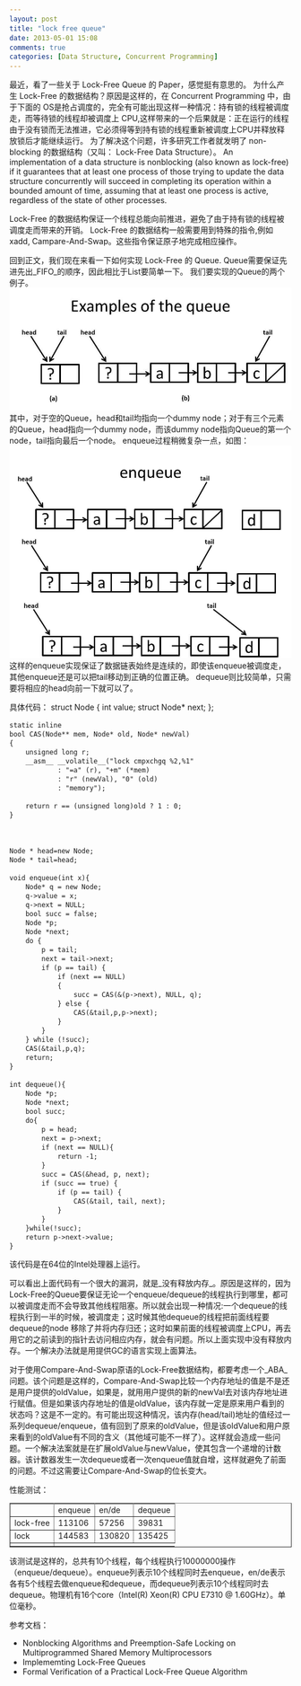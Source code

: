 ```yaml
---
layout: post
title: "lock free queue"
date: 2013-05-01 15:08
comments: true
categories: [Data Structure, Concurrent Programming]
---
```

最近，看了一些关于 Lock-Free Queue 的 Paper，感觉挺有意思的。
为什么产生 Lock-Free 的数据结构？原因是这样的，在 Concurrent Programming 中，由于下面的 OS是抢占调度的，完全有可能出现这样一种情况：持有锁的线程被调度走，而等待锁的线程却被调度上 CPU,这样带来的一个后果就是：正在运行的线程由于没有锁而无法推进，它必须得等到持有锁的线程重新被调度上CPU并释放释放锁后才能继续运行。
为了解决这个问题，许多研究工作者就发明了 non-blocking 的数据结构（又叫： Lock-Free Data Structure）。
	An implementation of a data structure is nonblocking (also known as lock-free) if it
	guarantees that at least one process of those trying to update the data structure
	concurrently will succeed in completing its operation within a bounded amount of
	time, assuming that at least one process is active, regardless of the state of other
	processes.

Lock-Free 的数据结构保证一个线程总能向前推进，避免了由于持有锁的线程被调度走而带来的开销。 Lock-Free 的数据结构一般需要用到特殊的指令,例如 xadd, Campare-And-Swap。这些指令保证原子地完成相应操作。

回到正文，我们现在来看一下如何实现 Lock-Free 的 Queue.
Queue需要保证先进先出_FIFO_的顺序，因此相比于List要简单一下。
我们要实现的Queue的两个例子。![queues](/images/queue-example.jpg)
其中，对于空的Queue，head和tail均指向一个dummy node；对于有三个元素的Queue，head指向一个dummy node，而该dummy node指向Queue的第一个node，tail指向最后一个node。
enqueue过程稍微复杂一点，如图：![enqueue](/images/enqueue.jpg)
这样的enqueue实现保证了数据链表始终是连续的，即使该enqueue被调度走，其他enqueue还是可以把tail移动到正确的位置正确。
dequeue则比较简单，只需要将相应的head向前一下就可以了。

具体代码：
	struct Node {
		int value;
		struct Node* next;
	};


	static inline
	bool CAS(Node** mem, Node* old, Node* newVal)
	{
		unsigned long r;
		__asm__ __volatile__("lock cmpxchgq %2,%1"
				: "=a" (r), "+m" (*mem)
				: "r" (newVal), "0" (old)
				: "memory");
        
		return r == (unsigned long)old ? 1 : 0;
	}



	Node * head=new Node;
	Node * tail=head;

	void enqueue(int x){
		Node* q = new Node;
		q->value = x;
		q->next = NULL;
		bool succ = false;
		Node *p;
		Node *next;
		do {
			p = tail;
			next = tail->next;
			if (p == tail) {
				if (next == NULL)
				{
					succ = CAS(&(p->next), NULL, q);
				} else {
					CAS(&tail,p,p->next);
				}
			}
		} while (!succ);
		CAS(&tail,p,q);
		return;  
	}

	int dequeue(){
		Node *p; 
		Node *next;
		bool succ; 
		do{
			p = head;
			next = p->next;
			if (next == NULL){
				return -1;
			}
			succ = CAS(&head, p, next);
			if (succ == true) {
        		if (p == tail) {
					CAS(&tail, tail, next);
				}
			} 
		}while(!succ);
		return p->next->value; 
	}

该代码是在64位的Intel处理器上运行。

可以看出上面代码有一个很大的漏洞，就是_没有释放内存_。原因是这样的，因为Lock-Free的Queue要保证无论一个enqueue/dequeue的线程执行到哪里，都可以被调度走而不会导致其他线程阻塞。所以就会出现一种情况:一个dequeue的线程执行到一半的时候，被调度走；这时候其他dequeue的线程把前面线程要dequeue的node 移除了并将内存归还；这时如果前面的线程被调度上CPU，再去用它的之前读到的指针去访问相应内存，就会有问题。所以上面实现中没有释放内存。一个解决办法就是用提供GC的语言实现上面算法。

对于使用Compare-And-Swap原语的Lock-Free数据结构，都要考虑一个_ABA_问题。该个问题是这样的，Compare-And-Swap比较一个内存地址的值是不是还是用户提供的oldValue，如果是，就用用户提供的新的newVal去对该内存地址进行赋值。但是如果该内存地址的值是oldValue，该内存就一定是原来用户看到的状态吗？这是不一定的。有可能出现这种情况，该内存(head/tail)地址的值经过一系列dequeue/enqueue，值有回到了原来的oldValue，但是该oldValue和用户原来看到的oldValue有不同的含义（其他域可能不一样了）。这样就会造成一些问题。一个解决法案就是在扩展oldValue与newValue，使其包含一个递增的计数器。该计数器发生一次dequeue或者一次enqueue值就自增，这样就避免了前面的问题。不过这需要让Compare-And-Swap的位长变大。

性能测试：
<table rules="all" cellpadding="15" border="1">
    <tr>
        <td></td>
        <td>enqueue</td>
        <td> en/de </td>
        <td>dequeue</td>
    </tr>
    <tr>
        <td>lock-free</td>
        <td>113106</td>
        <td>57256</td>
        <td>39831</td>
    </tr>
    <tr>
        <td>lock</td>
        <td>144583</td>
        <td>130820</td>
        <td>135425</td>
    </tr>
    <tr>
        <td></td>
    </tr>
</table>

该测试是这样的，总共有10个线程，每个线程执行10000000操作（enqueue/dequeue）。enqueue列表示10个线程同时去enqueue，en/de表示各有5个线程去做enqueue和dequeue，而dequeue列表示10个线程同时去dequeue。物理机有16个core（Intel(R) Xeon(R) CPU E7310  @ 1.60GHz）。单位毫秒。

参考文档：

*  Nonblocking Algorithms and Preemption-Safe Locking on Multiprogrammed Shared Memory Multiprocessors
*  Implememting Lock-Free Queues
*  Formal Verification of a Practical Lock-Free Queue Algorithm